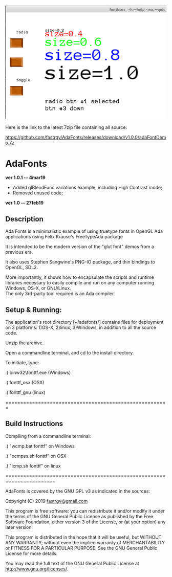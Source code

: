 ![screenshot](https://github.com/fastrgv/AdaFonts/blob/master/icon.png)


Here is the link to the latest 7zip file containing all source:

https://github.com/fastrgv/AdaFonts/releases/download/v1.0.0/adaFontDemo.7z



# AdaFonts

**ver 1.0.1 -- 4mar19**

* Added glBlendFunc variations example, including High Contrast mode;
* Removed unused code;


**ver 1.0 -- 27feb19**

## Description

Ada Fonts is a minimalistic example of using truetype 
fonts in OpenGL Ada applications using Felix Krause's 
FreeTypeAda package 

It is intended to be the modern version of the "glut font" 
demos from a previous era.

It also uses Stephen Sangwine's PNG-IO package, and
thin bindings to OpenGL, SDL2.

More importantly, it shows how to encapsulate the scripts 
and runtime libraries necessary to easily compile and run 
on any computer running Windows, OS-X, or GNU/Linux.  
The only 3rd-party tool required is an Ada compiler.

## Setup & Running:
The application's root directory [~/adafonts/] contains files 
for deployment on 3 platforms:  1)OS-X, 2)linux, 3)Windows, 
in addition to all the source code.

Unzip the archive.

Open a commandline terminal, and cd to the install directory.

To initiate, type:

.) binw32\fonttf.exe (Windows)

.) fonttf_osx (OSX)

.) fonttf_gnu (linux)

=======================================================
## Build Instructions

Compiling from a commandline terminal:

.) "wcmp.bat fonttf" on Windows

.) "ocmpss.sh fonttf" on OSX

.) "lcmp.sh fonttf" on linux


=======================================================================

AdaFonts is covered by the GNU GPL v3 as indicated in the sources:

 Copyright (C) 2019  fastrgv@gmail.com

 This program is free software: you can redistribute it and/or modify
 it under the terms of the GNU General Public License as published by
 the Free Software Foundation, either version 3 of the License, or
 (at your option) any later version.

 This program is distributed in the hope that it will be useful,
 but WITHOUT ANY WARRANTY; without even the implied warranty of
 MERCHANTABILITY or FITNESS FOR A PARTICULAR PURPOSE.  See the
 GNU General Public License for more details.

 You may read the full text of the GNU General Public License
 at <http://www.gnu.org/licenses/>.


